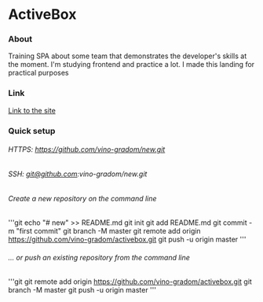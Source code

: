 # ActiveBox

### About
Training SPA about some team that demonstrates the developer's skills at the moment.
I'm studying frontend and practice a lot. I made this landing for practical purposes

### Link
[Link to the site](https://vino-gradom.github.io/activebox/)

### Quick setup
###### HTTPS: https://github.com/vino-gradom/new.git
###### SSH: git@github.com:vino-gradom/new.git

###### Create a new repository on the command line
'''git
echo "# new" >> README.md
git init
git add README.md
git commit -m "first commit"
git branch -M master
git remote add origin https://github.com/vino-gradom/activebox.git
git push -u origin master
'''

###### ... or push an existing repository from the command line
'''git
git remote add origin https://github.com/vino-gradom/activebox.git
git branch -M master
git push -u origin master
'''
